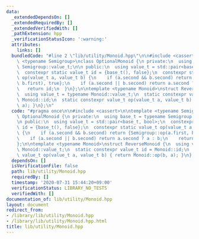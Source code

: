```yaml
---
data:
  _extendedDependsOn: []
  _extendedRequiredBy: []
  _extendedVerifiedWith: []
  _pathExtension: hpp
  _verificationStatusIcon: ':warning:'
  attributes:
    links: []
  bundledCode: "#line 2 \"lib/utility/Monoid.hpp\"\n\n#include <cassert>\n\ntemplate\
    \ <typename Semigroup>\nclass OptionalMonoid {\n private:\n  using base_t = typename\
    \ Semigroup::value_t;\n\n public:\n  using value_t = std::pair<base_t, bool>;\n\
    \  constexpr static value_t id = {base_t(), false};\n  constexpr static value_t\
    \ op(value_t a, value_t b) {\n    if (a.second && b.second) return {Semigroup::op(a.first,\
    \ b.first), true};\n    if (a.second || b.second) return a.second ? a : b;\n \
    \   return id;\n  }\n};\n\ntemplate <typename Monoid>\nstruct ReverseMonoid {\n\
    \  using value_t = typename Monoid::value_t;\n  static constexpr value_t id =\
    \ Monoid::id;\n  static constexpr value_t op(value_t a, value_t b) { return Monoid::op(b,\
    \ a); }\n};\n"
  code: "#pragma once\n\n#include <cassert>\n\ntemplate <typename Semigroup>\nclass\
    \ OptionalMonoid {\n private:\n  using base_t = typename Semigroup::value_t;\n\
    \n public:\n  using value_t = std::pair<base_t, bool>;\n  constexpr static value_t\
    \ id = {base_t(), false};\n  constexpr static value_t op(value_t a, value_t b)\
    \ {\n    if (a.second && b.second) return {Semigroup::op(a.first, b.first), true};\n\
    \    if (a.second || b.second) return a.second ? a : b;\n    return id;\n  }\n\
    };\n\ntemplate <typename Monoid>\nstruct ReverseMonoid {\n  using value_t = typename\
    \ Monoid::value_t;\n  static constexpr value_t id = Monoid::id;\n  static constexpr\
    \ value_t op(value_t a, value_t b) { return Monoid::op(b, a); }\n};"
  dependsOn: []
  isVerificationFile: false
  path: lib/utility/Monoid.hpp
  requiredBy: []
  timestamp: '2020-07-31 15:44:20+09:00'
  verificationStatus: LIBRARY_NO_TESTS
  verifiedWith: []
documentation_of: lib/utility/Monoid.hpp
layout: document
redirect_from:
- /library/lib/utility/Monoid.hpp
- /library/lib/utility/Monoid.hpp.html
title: lib/utility/Monoid.hpp
---
```

